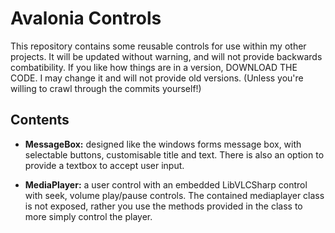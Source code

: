Avalonia Controls
=================
This repository contains some reusable controls for use within my other projects. It will be updated without warning, and will not provide
backwards combatibility. If you like how things are in a version, DOWNLOAD THE CODE. I may change it and will not provide old versions.
(Unless you're willing to crawl through the commits yourself!)  

Contents
--------
- **MessageBox:** designed like the windows forms message box, with selectable buttons, customisable title and text. There is also an option
to provide a textbox to accept user input.

- **MediaPlayer:** a user control with an embedded LibVLCSharp control with seek, volume play/pause controls. The contained mediaplayer
class is not exposed, rather you use the methods provided in the class to more simply control the player.

